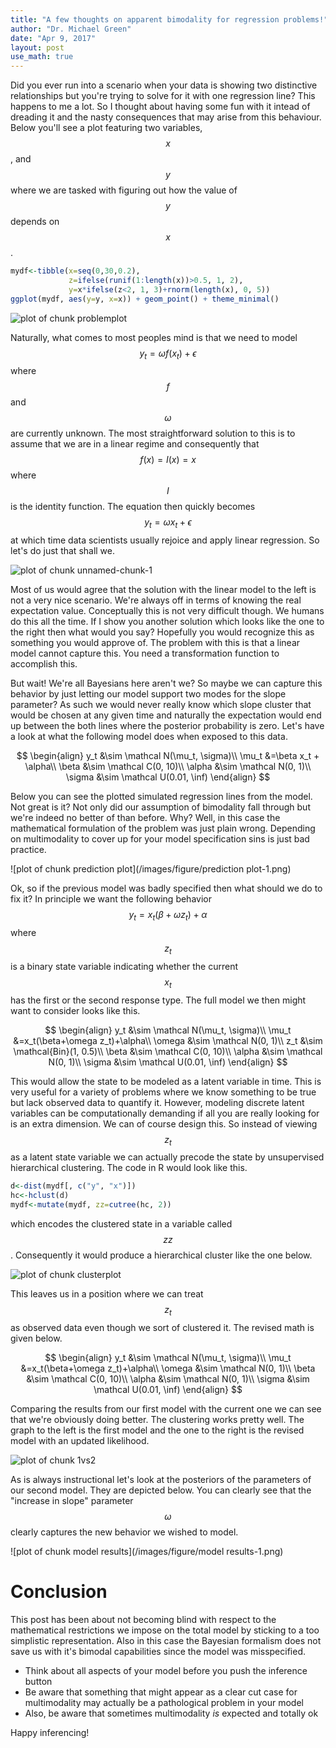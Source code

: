 ```yaml
---
title: "A few thoughts on apparent bimodality for regression problems!"
author: "Dr. Michael Green"
date: "Apr 9, 2017"
layout: post
use_math: true
---
```


Did you ever run into a scenario when your data is showing two distinctive
relationships but you're trying to solve for it with one regression line? This
happens to me a lot. So I thought about having some fun with it intead of
dreading it and the nasty consequences that may arise from this behaviour. Below
you'll see a plot featuring two variables, $$x$$, and $$y$$ where we are tasked
with figuring out how the value of $$y$$ depends on $$x$$.

```r
mydf<-tibble(x=seq(0,30,0.2),
             z=ifelse(runif(1:length(x))>0.5, 1, 2),
             y=x*ifelse(z<2, 1, 3)+rnorm(length(x), 0, 5))
ggplot(mydf, aes(y=y, x=x)) + geom_point() + theme_minimal()
```

![plot of chunk problemplot](/images/figure/problemplot-1.png)

Naturally, what comes to most peoples mind is that we need to model $$y_t=\omega
f(x_t)+\epsilon$$ where $$f$$ and $$\omega$$ are currently unknown. The most
straightforward solution to this is to assume that we are in a linear regime and
consequently that $$f(x)=I(x)=x$$ where $$I$$ is the identity function. The
equation then quickly becomes $$y_t=\omega x_t+\epsilon$$ at which time data
scientists usually rejoice and apply linear regression. So let's do just that
shall we.

![plot of chunk unnamed-chunk-1](/images/figure/unnamed-chunk-1-1.png)


Most of us would agree that the solution with the linear model to the left is
not a very nice scenario. We're always off in terms of knowing the real
expectation value. Conceptually this is not very difficult though. We humans do
this all the time. If I show you another solution which looks like the one to
the right then what would you say? Hopefully you would recognize this as
something you would approve of. The problem with this is that a linear model
cannot capture this. You need a transformation function to accomplish this.

But wait! We're all Bayesians here aren't we? So maybe we can capture this
behavior by just letting our model support two modes for the slope parameter? As
such we would never really know which slope cluster that would be chosen at any
given time and naturally the expectation would end up between the both lines
where the posterior probability is zero. Let's have a look at what the following
model does when exposed to this data.

$$ \begin{align}
y_t &\sim \mathcal N(\mu_t, \sigma)\\
\mu_t &=\beta x_t + \alpha\\
\beta &\sim \mathcal C(0, 10)\\
\alpha &\sim \mathcal N(0, 1)\\
\sigma &\sim \mathcal U(0.01, \inf)
\end{align} $$

Below you can see the plotted simulated regression lines from the model. Not
great is it? Not only did our assumption of bimodality fall through but we're
indeed no better of than before. Why? Well, in this case the mathematical
formulation of the problem was just plain wrong. Depending on multimodality to
cover up for your model specification sins is just bad practice.

![plot of chunk prediction plot](/images/figure/prediction plot-1.png)

Ok, so if the previous model was badly specified then what should we do to fix it? In principle we want the following behavior $$y_t=x_t(\beta+\omega z_t)+\alpha$$ where $$z_t$$ is a binary state variable indicating whether the current $$x_t$$ has the first or the second response type. The full model we then might want to consider looks like this.

$$ \begin{align}
y_t &\sim \mathcal N(\mu_t, \sigma)\\
\mu_t &=x_t(\beta+\omega z_t)+\alpha\\
\omega &\sim \mathcal N(0, 1)\\
z_t &\sim \mathcal{Bin}(1, 0.5)\\
\beta &\sim \mathcal C(0, 10)\\
\alpha &\sim \mathcal N(0, 1)\\
\sigma &\sim \mathcal U(0.01, \inf)
\end{align} $$

This would allow the state to be modeled as a latent variable in time. This is very useful for a variety of problems where we know something to be true but lack observed data to quantify it. However, modeling discrete latent variables can be computationally demanding if all you are really looking for is an extra dimension. We can of course design this. So instead of viewing $$z_t$$ as a latent state variable we can actually precode the state by unsupervised hierarchical clustering. The code in R would look like this.

```r
d<-dist(mydf[, c("y", "x")])
hc<-hclust(d)
mydf<-mutate(mydf, zz=cutree(hc, 2))
```

which encodes the clustered state in a variable called $$zz$$. Consequently it would produce a hierarchical cluster like the one below.

![plot of chunk clusterplot](/images/figure/clusterplot-1.png)

This leaves us in a position where we can treat $$z_t$$ as observed data even though we sort of clustered it. The revised math is given below.

$$ \begin{align}
y_t &\sim \mathcal N(\mu_t, \sigma)\\
\mu_t &=x_t(\beta+\omega z_t)+\alpha\\
\omega &\sim \mathcal N(0, 1)\\
\beta &\sim \mathcal C(0, 10)\\
\alpha &\sim \mathcal N(0, 1)\\
\sigma &\sim \mathcal U(0.01, \inf)
\end{align} $$




Comparing the results from our first model with the current one we can see that we're obviously doing better. The clustering works pretty well. The graph to the left is the first model and the one to the right is the revised model with an updated likelihood.

![plot of chunk 1vs2](/images/figure/1vs2-1.png)

As is always instructional let's look at the posteriors of the parameters of our second model. They are depicted below. You can clearly see that the "increase in slope" parameter $$\omega$$ clearly captures the new behavior we wished to model.  

![plot of chunk model results](/images/figure/model results-1.png)

# Conclusion

This post has been about not becoming blind with respect to the mathematical restrictions we impose on the total model by sticking to a too simplistic representation. Also in this case the Bayesian formalism does not save us with it's bimodal capabilities since the model was misspecified.

- Think about all aspects of your model before you push the inference button
- Be aware that something that might appear as a clear cut case for multimodality may actually be a pathological problem in your model
- Also, be aware that sometimes multimodality *is* expected and totally ok

Happy inferencing!
